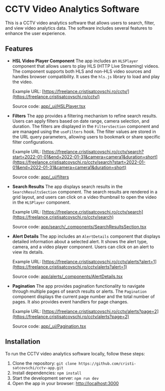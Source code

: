 # CCTV Video Analytics Software

This is a CCTV video analytics software that allows users to search, filter, and view video analytics data. The software includes several features to enhance the user experience.

## Features

- **HSL Video Player Component**
  The app includes an `HLSPlayer` component that allows users to play HLS (HTTP Live Streaming) videos. The component supports both HLS and non-HLS video sources and handles browser compatibility. It uses the `hls.js` library to load and play the video.

  Example URL: [https://freelance.cristisatcovschi.ro/cctv/](https://freelance.cristisatcovschi.ro/cctv/)

  Source code: [app/\_ui/HSLPlayer.tsx](https://github.com/cristi-satcovschi/cctv-app/tree/main/app/_ui/HSLPlayer.tsx)

- **Filters**
  The app provides a filtering mechanism to refine search results. Users can apply filters based on date range, camera selection, and duration. The filters are displayed in the `FiltersSection` component and are managed using the `useFilters` hook. The filter values are stored in the URL query parameters, allowing users to bookmark or share specific filter configurations.

  Example URL: [https://freelance.cristisatcovschi.ro/cctv/search?start=2022-01-01&end=2022-01-31&camera=camera1&duration=short](https://freelance.cristisatcovschi.ro/cctv/search?start=2022-01-01&end=2022-01-31&camera=camera1&duration=short)

  Source code: [app/\_ui/filters](https://github.com/cristi-satcovschi/cctv-app/tree/main/app/_ui/filters)

- **Search Results**
  The app displays search results in the `SearchResultsSection` component. The search results are rendered in a grid layout, and users can click on a video thumbnail to open the video in the `HLSPlayer` component.

  Example URL: [https://freelance.cristisatcovschi.ro/cctv/search](https://freelance.cristisatcovschi.ro/cctv/search)

  Source code: [app/search/\_components/SearchResultsSection.tsx](https://github.com/cristi-satcovschi/cctv-app/tree/main/app/search/_components/SearchResultsSection.tsx)

- **Alert Details**
  The app includes an `AlertDetails` component that displays detailed information about a selected alert. It shows the alert type, camera, and a video player component. Users can click on an alert to view its details.

  Example URL: [https://freelance.cristisatcovschi.ro/cctv/alerts?alert=1](https://freelance.cristisatcovschi.ro/cctv/alerts?alert=1)

  Source code: [app/alerts/\_components/AlertDetails.tsx](https://github.com/cristi-satcovschi/cctv-app/tree/main/app/alerts/_components/AlertDetails.tsx)

- **Pagination**
  The app provides pagination functionality to navigate through multiple pages of search results or alerts. The `Pagination` component displays the current page number and the total number of pages. It also provides event handlers for page changes.

  Example URL: [https://freelance.cristisatcovschi.ro/cctv/alerts?page=2](https://freelance.cristisatcovschi.ro/cctv/alerts?page=2)

  Source code: [app/\_ui/Pagination.tsx](https://github.com/cristi-satcovschi/cctv-app/blob/main/app/_ui/Pagination.tsx)

## Installation

To run the CCTV video analytics software locally, follow these steps:

1. Clone the repository: `git clone https://github.com/cristi-satcovschi/cctv-app.git`
2. Install dependencies: `npm install`
3. Start the development server: `npm run dev`
4. Open the app in your browser: [http://localhost:3000](http://localhost:3000)
